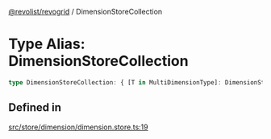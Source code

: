 [@revolist/revogrid](README.md) / DimensionStoreCollection

# Type Alias: DimensionStoreCollection

```ts
type DimensionStoreCollection: { [T in MultiDimensionType]: DimensionStore };
```

## Defined in

[src/store/dimension/dimension.store.ts:19](https://github.com/revolist/revogrid/blob/5e3002471d0c6a5af7f60949f39b6639df457ad1/src/store/dimension/dimension.store.ts#L19)
